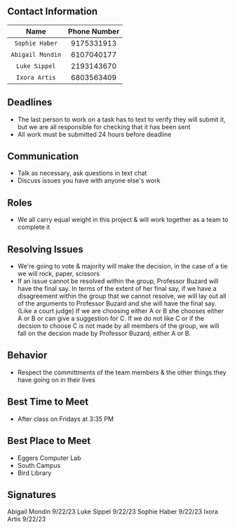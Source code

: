 ## Contact Information
| Name  |  Phone Number |
|:---:|:---:|
|`Sophie Haber`   | 9175331913  |
| `Abigail Mondin`  | 6107040177  |
| `Luke Sippel`  | 2193143670  |
| `Ixora Artis`  |6803563409   |

## Deadlines
- The last person to work on a task has to text to verify they will submit it, but we are all responsible for checking that it has been sent
- All work must be submitted 24 hours before deadline

## Communication
- Talk as necessary, ask questions in text chat
- Discuss issues you have with anyone else's work

## Roles
- We all carry equal weight in this project & will work together as a team to complete it

## Resolving Issues
- We're going to vote & majority will make the decision, in the case of a tie we will rock, paper, scissors
- If an issue cannot be resolved within the group, Professor Buzard will have the final say. In terms of the extent of her final say, if we have a disagreement within the group that we cannot resolve, we will lay out all of the arguments to Professor Buzard and she will have the final say. (Like a court judge) If we are choosing either A or B she chooses either A or B or can give a suggestion for C. If we do not like C or if the decsion to choose C is not made by all members of the group, we will fall on the decsion made by Professor Buzard, either A or B.

## Behavior
- Respect the committments of the team members & the other things they have going on in their lives

## Best Time to Meet
- After class on Fridays at 3:35 PM 

## Best Place to Meet
- Eggers Computer Lab
- South Campus
- Bird Library

## Signatures
Abigail Mondin 9/22/23
Luke Sippel    9/22/23
Sophie Haber   9/22/23
Ixora Artis    9/22/23
